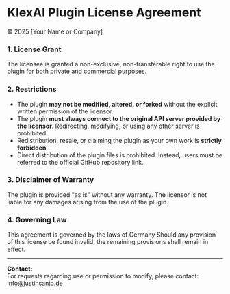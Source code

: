 # KlexAI Plugin License Agreement

© 2025 [Your Name or Company]

### 1. License Grant  
The licensee is granted a non-exclusive, non-transferable right to use the plugin for both private and commercial purposes.

### 2. Restrictions  
- The plugin **may not be modified, altered, or forked** without the explicit written permission of the licensor.  
- The plugin **must always connect to the original API server provided by the licensor**. Redirecting, modifying, or using any other server is prohibited.  
- Redistribution, resale, or claiming the plugin as your own work is **strictly forbidden**.  
- Direct distribution of the plugin files is prohibited. Instead, users must be referred to the official GitHub repository link.

### 3. Disclaimer of Warranty  
The plugin is provided "as is" without any warranty. The licensor is not liable for any damages arising from the use of the plugin.

### 4. Governing Law  
This agreement is governed by the laws of Germany Should any provision of this license be found invalid, the remaining provisions shall remain in effect.

---

**Contact:**  
For requests regarding use or permission to modify, please contact: info@justinsanjp.de

